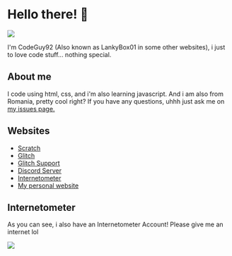 # Hello there! 👋
![](https://komarev.com/ghpvc/?username=CodeGuy92&color=dc143c)

I'm CodeGuy92 (Also known as LankyBox01 in some other websites), i just to love code stuff... nothing special.

## About me
I code using html, css, and i'm also learning javascript. And i am also from Romania, pretty cool right?
If you have any questions, uhhh just ask me on <a href="https://github.com/CodeGuy92/website/issues">my issues page.</a>

## Websites
- <a href="https://scratch.mit.edu/users/LankyBox01/">Scratch</a>
- <a href="https://glitch.com/@LankyBox01">Glitch</a>
- <a href="https://support.glitch.com/u/LankyBox01/summary">Glitch Support</a>
- <a href="https://discord.gg/Zk66RmmdZD">Discord Server</a>
- <a href="http://internetometer.com/give/47926">Internetometer</a>
- <a href="https://lankybox01.glitch.me/">My personal website</a>

## Internetometer
As you can see, i also have an Internetometer Account! Please give me an internet lol

<a href='http://internetometer.com/give/47926'><img src='http://internetometer.com/image/47926.png'/></a>

